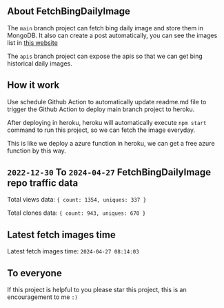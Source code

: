 ## About FetchBingDailyImage

The `main` branch project can fetch bing daily image and store them in MongoDB.
It also can create a post automatically, you can see the images list in [this website](https://oursalbum.netlify.app)

The `apis` branch project can expose the apis so that we can get bing historical daily images.

## How it work

Use schedule Github Action to automatically update readme.md file to trigger the Github Action to deploy main branch project to heroku.

After deploying in heroku, heroku will automatically execute `npm start` command to run this project, so we can fetch the image everyday.

This is like we deploy a azure function in heroku, we can get a free azure function by this way.

## `2022-12-30` To `2024-04-27` FetchBingDailyImage repo traffic data

Total views data: `{ count: 1354, uniques: 337 }`

Total clones data: `{ count: 943, uniques: 670 }`

## Latest fetch images time

Latest fetch images time: `2024-04-27 08:14:03`

## To everyone

If this project is helpful to you please star this project, this is an encouragement to me `:)`



